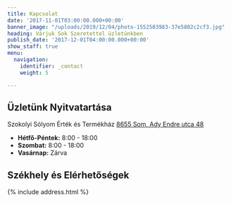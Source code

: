 ```yaml
---
title: Kapcsolat
date: '2017-11-01T03:00:00.000+00:00'
banner_image: "/uploads/2019/12/04/photo-1552503983-37e5802c2cf3.jpg"
heading: Várjuk Sok Szeretettel üzletünkben
publish_date: '2017-12-01T04:00:00.000+00:00'
show_staff: true
menu:
  navigation:
    identifier: _contact
    weight: 5

---
```

## Üzletünk Nyitvatartása

Szokolyi Sólyom Érték és Termékház
[8655 Som, Ady Endre utca 48](https://www.google.hu/maps/place/Som,+Ady+Endre+u.+48,+8655/@46.8085755,18.1369737,17z/data=!3m1!4b1!4m5!3m4!1s0x4769c5a3c061a2eb:0x4010cc3bf8965f75!8m2!3d46.8085755!4d18.1391624)

* **Hétfő-Péntek:** 8:00 - 18:00
* **Szombat:** 8:00 - 18:00
* **Vasárnap:** Zárva

## Székhely és Elérhetőségek

{% include address.html %}
